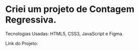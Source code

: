 # Criei um projeto de Contagem Regressiva. 
Tecnologias Usadas: HTML5, CSS3, JavaScript e Figma. 

Link do Projeto: 
